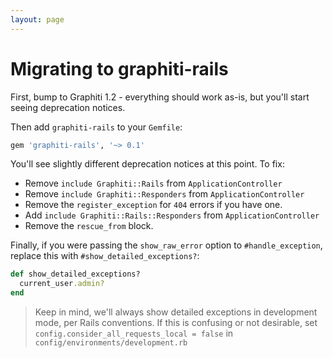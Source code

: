 ```yaml
---
layout: page
---
```


Migrating to graphiti-rails
===========================

First, bump to Graphiti 1.2 - everything should work as-is, but you'll
start seeing deprecation notices.

Then add `graphiti-rails` to your `Gemfile`:

```ruby
gem 'graphiti-rails', '~> 0.1'
```

You'll see slightly different deprecation notices at this point. To fix:

* Remove `include Graphiti::Rails` from `ApplicationController`
* Remove `include Graphiti::Responders` from `ApplicationController`
* Remove the `register_exception` for `404` errors if you have one.
* Add `include Graphiti::Rails::Responders` from `ApplicationController`
* Remove the `rescue_from` block.

Finally, if you were passing the `show_raw_error` option to
`#handle_exception`, replace this with `#show_detailed_exceptions?`:

```ruby
def show_detailed_exceptions?
  current_user.admin?
end
```

> Keep in mind, we'll always show detailed exceptions in development
> mode, per Rails conventions. If this is confusing or not desirable,
> set `config.consider_all_requests_local = false` in
> `config/environments/development.rb`
